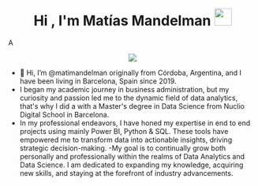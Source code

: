<h1 align="center"><b>Hi , I'm Matías Mandelman </b><img src="https://media.giphy.com/media/hvRJCLFzcasrR4ia7z/giphy.gif" width="35"></h1>
<!--  -->A
<p align="center">
  <a><img src="https://readme-typing-svg.herokuapp.com?font=Time+New+Roman&color=cyan&size=25&center=true&vCenter=true&width=600&height=100&lines=Data+Scientist;Business+Analyst,;Computer+Science+Student,;CTF+Newbie,;Active+Learner/Researcher,;Love+to+learn+new+stuffs.."></a>
</p>


- 👋 Hi, I’m @matimandelman originally from Córdoba, Argentina, and I have been living in Barcelona, Spain since 2019.
- I began my academic journey in business administration, but my curiosity and passion led me to the dynamic field of data analytics, that's why I did a with a Master's degree in Data Science from Nuclio Digital School in Barcelona.
- In my professional endeavors, I have honed my expertise in end to end projects using mainly Power BI, Python & SQL. These tools have empowered me to transform data into actionable insights, driving strategic decision-making.
-My goal is to continually grow both personally and professionally within the realms of Data Analytics and Data Science. I am dedicated to expanding my knowledge, acquiring new skills, and staying at the forefront of industry advancements.
